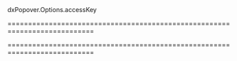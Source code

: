 <!--id-->dxPopover.Options.accessKey<!--/id-->
===========================================================================
<!--hidden--><!--/hidden-->
===========================================================================

